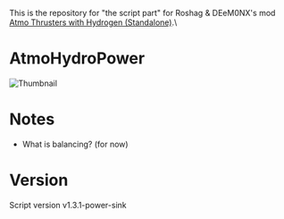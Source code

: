 This is the repository for "the script part" for Roshag & DEeM0NX's mod [Atmo Thrusters with Hydrogen (Standalone)](https://steamcommunity.com/sharedfiles/filedetails/?id=2807922557).\

# AtmoHydroPower
![Thumbnail](thumb.jpg)

# Notes
- What is balancing? (for now)

# Version
Script version v1.3.1-power-sink